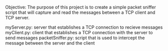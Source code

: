Objective: The purpose of this project is to create a simple packet sniffer script that will capture and read the messages between a TCP client and TCP server.

myServer.py: server that establishes a TCP connection to recieve messages
myClient.py: client that establishes a TCP connection with the server to send messages
packetSniffer.py: script that is used to intercept the message between the server and the client
